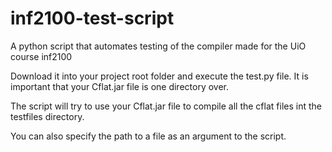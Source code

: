 inf2100-test-script
===================

A python script that automates testing of the compiler made for the UiO course inf2100

Download it into your project root folder and execute the test.py file. It is important that your Cflat.jar file is one directory over.

The script will try to use your Cflat.jar file to compile all the cflat files int the testfiles directory.

You can also specify the path to a file as an argument to the script.


